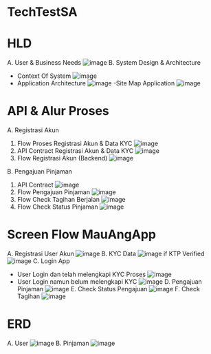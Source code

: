 # TechTestSA


# HLD
A. User & Business Needs
![image](https://user-images.githubusercontent.com/98247770/213045495-7941d463-9f5d-45f2-b47a-b7a3bf88d7ec.png)
B. System Design & Architecture
- Context Of System
![image](https://user-images.githubusercontent.com/98247770/213046101-022bd97d-5fc4-4434-a528-316fcf58d9af.png)
- Application Architecture
![image](https://user-images.githubusercontent.com/98247770/213046309-dab4ce66-3b1d-4f10-99de-566501a1ef2e.png)
-Site Map Application
![image](https://user-images.githubusercontent.com/98247770/213046652-05f7d325-59d1-41f7-8cbd-2b2ea92c364f.png)


# API & Alur Proses
A. Registrasi Akun
1. Flow Proses Registrasi Akun & Data KYC
![image](https://user-images.githubusercontent.com/98247770/213039024-26c7056a-fc03-4db0-ac96-2db2abb5a0f7.png)
2. API Contract Registrasi Akun & Data KYC
![image](https://user-images.githubusercontent.com/98247770/213041200-ca849adc-3f9c-4533-ba3c-b1ab266b686a.png)
3. Flow Registrasi Akun (Backend)
![image](https://user-images.githubusercontent.com/98247770/213041487-e03f2e5d-0dcd-41fc-a152-f9d61973f33d.png)

B. Pengajuan Pinjaman
1. API Contract
![image](https://user-images.githubusercontent.com/98247770/213042734-451d0633-7886-45a3-b39c-9355489117d9.png)
2. Flow Pengajuan Pinjaman
![image](https://user-images.githubusercontent.com/98247770/213043136-1bab5272-be99-4f17-84f1-6cb5735033f6.png)
3. Flow Check Tagihan Berjalan
![image](https://user-images.githubusercontent.com/98247770/213043378-e43f997c-62fe-48e5-9165-1ee4c1ea3820.png)
4. Flow Check Status Pinjaman
![image](https://user-images.githubusercontent.com/98247770/213043676-ed2448b4-e150-4912-a763-92e55175e7fd.png)


# Screen Flow MauAngApp
A. Registrasi User Akun
![image](https://user-images.githubusercontent.com/98247770/213047936-b3667af0-13e3-4f56-9095-9a9f85dc0cba.png)
B. KYC Data
![image](https://user-images.githubusercontent.com/98247770/213048815-949e02bc-475d-4e52-822f-8825003344a1.png)
if KTP Verified
![image](https://user-images.githubusercontent.com/98247770/213049447-b6256bbb-b82b-4ebb-804e-40d571295dc8.png)
C. Login App
- User Login dan telah melengkapi KYC Proses
![image](https://user-images.githubusercontent.com/98247770/213050391-bc030e59-b493-4260-b9a2-5a6548612e01.png)
- User Login namun belum melengkapi KYC
![image](https://user-images.githubusercontent.com/98247770/213050880-e41b1c5c-f7c8-488a-9b3b-80f87c1aa410.png)
D. Pengajuan Pinjaman
![image](https://user-images.githubusercontent.com/98247770/213051385-a35bed8c-928a-40df-8033-98aef49c9aef.png)
E. Check Status Pengajuan
![image](https://user-images.githubusercontent.com/98247770/213051791-b8598e94-8a2d-4c0a-a442-ec4b45b8f3d3.png)
F. Check Tagihan
![image](https://user-images.githubusercontent.com/98247770/213052044-59a29cc3-b347-4f4f-afed-ee5534997ee0.png)

# ERD
A. User 
![image](https://user-images.githubusercontent.com/98247770/213052822-afde5a7e-411b-4d96-a334-d2cdaa6fe7fc.png)
B. Pinjaman
![image](https://user-images.githubusercontent.com/98247770/213052909-3d4cabfe-8d92-4150-aedb-35ae80b1340a.png)




